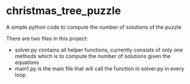 # christmas_tree_puzzle
A simple python code to compute the number of solutions of the puzzle

There are two files in this project:
- solver.py contains all helper functions, currently consists of only one methods which is to compute the number of solutions given the equations
- main1.py is the main file that will call the function in solver.py in every loop
